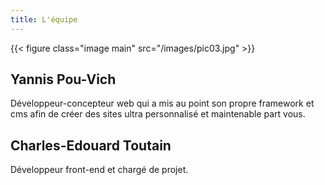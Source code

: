 ```yaml
---
title: L'équipe
---
```

{{< figure class="image main" src="/images/pic03.jpg" >}}

## Yannis Pou-Vich

Développeur-concepteur web qui a mis au point son propre framework et cms afin de créer des sites ultra personnalisé et maintenable part vous.

## Charles-Edouard Toutain

Développeur front-end et chargé de projet.
